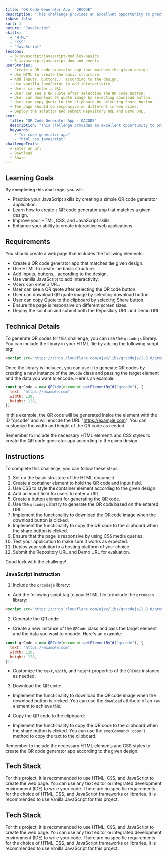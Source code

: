 ```yaml
---
title: "QR Code Generator App - QRCODE"
description: "This challenge provides an excellent opportunity to practice your JavaScript skills by creating a simple QR code generator application that requires the use of an external library."
isNew: false
sort: 1
nature: "JavaScript"
skills:
  - "HTML"
  - "CSS"
  - "JavaScript"
lessons:
  - 3-javascript/javascript-modules-basics
  - 3-javascript/javascript-dom-and-events
userStories:
  - Create a QR code generator app that matches the given design.
  - Use HTML to create the basic structure.
  - Add inputs, buttons,.. according to the design.
  - Use vanilla JavaScript to add interactivity.
  - Users can enter a URL.
  - User can see a QR quote after selecting the QR code button.
  - User can download QR quote image by selecting download button.
  - User can copy Quote to the clipboard by selecting Share button.
  - The page should be responsive on different screen sizes.
  - Deploy the solution and submit Repository URL and Demo URL.
seo:
  title: "QR Code Generator App - QACODE"
  description: "This challenge provides an excellent opportunity to practice your JavaScript skills by creating a simple QR code generator application that requires the use of an external library. Enhance your JavaScript skills and gain experience in utilizing external libraries by creating a QR code generator app. This project will help you practice HTML, CSS, and JavaScript, as well as improve your ability to create interactive web applications. By deploying the solution and submitting the Repository URL and Demo URL, you will showcase your work to others."
  keywords:
    - "qr code generator app"
    - "html css javascript"
challengeTexts:
  - Enter an url
  - Download
  - Share
---
```


## Learning Goals

By completing this challenge, you will:

- Practice your JavaScript skills by creating a simple QR code generator application.
- Learn how to create a QR code generator app that matches a given design.
- Improve your HTML, CSS, and JavaScript skills.
- Enhance your ability to create interactive web applications.

## Requirements

You should create a web page that includes the following elements:

- Create a QR code generator app that matches the given design.
- Use HTML to create the basic structure.
- Add inputs, buttons,.. according to the design.
- Use vanilla JavaScript to add interactivity.
- Users can enter a URL.
- User can see a QR quote after selecting the QR code button.
- User can download QR quote image by selecting download button.
- User can copy Quote to the clipboard by selecting Share button.
- Ensure the page is responsive on different screen sizes.
- Deploy the solution and submit both the Repository URL and Demo URL.

## Technical Details

To generate QR codes for this challenge, you can use the `qrcodejs` library. You can include the library in your HTML file by adding the following script tag:

```html
<script src="https://cdnjs.cloudflare.com/ajax/libs/qrcodejs/1.0.0/qrcode.min.js"></script>
```

Once the library is included, you can use it to generate QR codes by creating a new instance of the `QRCode` class and passing the target element and the data you want to encode. Here's an example:

```javascript
const qrCode = new QRCode(document.getElementById("qrcode"), {
  text: "https://example.com",
  width: 128,
  height: 128,
});
```

In this example, the QR code will be generated inside the element with the ID "qrcode" and will encode the URL "https://example.com". You can customize the width and height of the QR code as needed.

Remember to include the necessary HTML elements and CSS styles to create the QR code generator app according to the given design.

## Instructions

To complete this challenge, you can follow these steps:

1. Set up the basic structure of the HTML document.
2. Create a container element to hold the QR code and input field.
3. Use CSS to style the container element according to the given design.
4. Add an input field for users to enter a URL.
5. Create a button element for generating the QR code.
6. Use the `qrcodejs` library to generate the QR code based on the entered URL.
7. Implement the functionality to download the QR code image when the download button is clicked.
8. Implement the functionality to copy the QR code to the clipboard when the share button is clicked.
9. Ensure that the page is responsive by using CSS media queries.
10. Test your application to make sure it works as expected.
11. Deploy your solution to a hosting platform of your choice.
12. Submit the Repository URL and Demo URL for evaluation.

Good luck with the challenge!

### JavaScript Instruction

1. Include the `qrcodejs` library:

- Add the following script tag to your HTML file to include the `qrcodejs` library:

```html
<script src="https://cdnjs.cloudflare.com/ajax/libs/qrcodejs/1.0.0/qrcode.min.js"></script>
```

2. Generate the QR code:

- Create a new instance of the `QRCode` class and pass the target element and the data you want to encode. Here's an example:

```javascript
const qrCode = new QRCode(document.getElementById("qrcode"), {
  text: "https://example.com",
  width: 128,
  height: 128,
});
```

- Customize the `text`, `width`, and `height` properties of the `QRCode` instance as needed.

3. Download the QR code:

- Implement the functionality to download the QR code image when the download button is clicked. You can use the `download` attribute of an `<a>` element to achieve this.

4. Copy the QR code to the clipboard:

- Implement the functionality to copy the QR code to the clipboard when the share button is clicked. You can use the `execCommand('copy')` method to copy the text to the clipboard.

Remember to include the necessary HTML elements and CSS styles to create the QR code generator app according to the given design.

## Tech Stack

For this project, it is recommended to use HTML, CSS, and JavaScript to create the web page. You can use any text editor or integrated development environment (IDE) to write your code. There are no specific requirements for the choice of HTML, CSS, and JavaScript frameworks or libraries. It is recommended to use Vanilla JavaScript for this project.

## Tech Stack

For this project, it is recommended to use HTML, CSS, and JavaScript to create the web page. You can use any text editor or integrated development environment (IDE) to write your code. There are no specific requirements for the choice of HTML, CSS, and JavaScript frameworks or libraries. It is recommended to use Vanilla JavaScript for this project.
